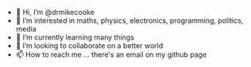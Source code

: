 - 👋 Hi, I’m @drmikecooke
- 👀 I’m interested in maths, physics, electronics, programming, politics, media
- 🌱 I’m currently learning many things
- 💞️ I’m looking to collaborate on a better world
- 📫 How to reach me ... there's an email on my github page

<!---
drmikecooke/drmikecooke is a ✨ special ✨ repository because its `README.md` (this file) appears on your GitHub profile.
You can click the Preview link to take a look at your changes.
--->
